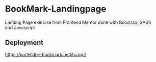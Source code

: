 # BookMark-Landingpage
Landing Page exercise from Frontend Mentor done with Boostrap, SASS and Javascript

## Deployment

https://portelldev-bookmark.netlify.app/
